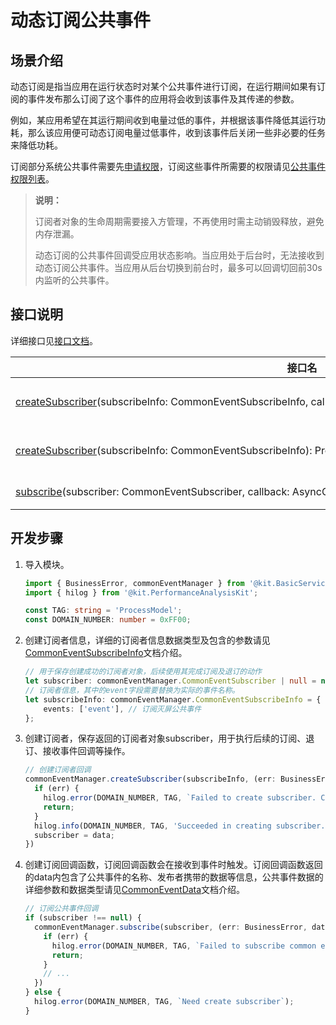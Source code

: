 # 动态订阅公共事件

<!--Kit: Basic Services Kit-->
<!--Subsystem: Notification-->
<!--Owner: @peixu-->
<!--Designer: @dongqingran; @wulong158-->
<!--Tester: @wanghong1997-->
<!--Adviser: @huipeizi-->

## 场景介绍

动态订阅是指当应用在运行状态时对某个公共事件进行订阅，在运行期间如果有订阅的事件发布那么订阅了这个事件的应用将会收到该事件及其传递的参数。

例如，某应用希望在其运行期间收到电量过低的事件，并根据该事件降低其运行功耗，那么该应用便可动态订阅电量过低事件，收到该事件后关闭一些非必要的任务来降低功耗。

订阅部分系统公共事件需要先[申请权限](../../security/AccessToken/determine-application-mode.md)，订阅这些事件所需要的权限请见[公共事件权限列表](../../reference/apis-basic-services-kit/common_event/commonEventManager-definitions.md)。

> **说明：**
>
> 订阅者对象的生命周期需要接入方管理，不再使用时需主动销毁释放，避免内存泄漏。
> 
> 动态订阅的公共事件回调受应用状态影响。当应用处于后台时，无法接收到动态订阅公共事件。当应用从后台切换到前台时，最多可以回调切回前30s内监听的公共事件。

## 接口说明

详细接口见[接口文档](../../reference/apis-basic-services-kit/js-apis-commonEventManager.md)。

| 接口名 | 接口描述 |
| -------- | -------- |
| [createSubscriber](../../reference/apis-basic-services-kit/js-apis-commonEventManager.md#commoneventmanagercreatesubscriber)(subscribeInfo:&nbsp;CommonEventSubscribeInfo,&nbsp;callback:&nbsp;AsyncCallback&lt;CommonEventSubscriber&gt;):&nbsp;void | 创建订阅者对象（callback）。 |
| [createSubscriber](../../reference/apis-basic-services-kit/js-apis-commonEventManager.md#commoneventmanagercreatesubscriber-1)(subscribeInfo:&nbsp;CommonEventSubscribeInfo):&nbsp;Promise&lt;CommonEventSubscriber&gt; | 创建订阅者对象（promise）。 |
| [subscribe](../../reference/apis-basic-services-kit/js-apis-commonEventManager.md#commoneventmanagersubscribe)(subscriber:&nbsp;CommonEventSubscriber,&nbsp;callback:&nbsp;AsyncCallback&lt;CommonEventData&gt;):&nbsp;void | 订阅公共事件。 |


## 开发步骤

1. 导入模块。
   
   ```ts
   import { BusinessError, commonEventManager } from '@kit.BasicServicesKit';
   import { hilog } from '@kit.PerformanceAnalysisKit';

   const TAG: string = 'ProcessModel';
   const DOMAIN_NUMBER: number = 0xFF00;
   ```

2. 创建订阅者信息，详细的订阅者信息数据类型及包含的参数请见[CommonEventSubscribeInfo](../../reference/apis-basic-services-kit/js-apis-inner-commonEvent-commonEventSubscribeInfo.md)文档介绍。
   
   ```ts
   // 用于保存创建成功的订阅者对象，后续使用其完成订阅及退订的动作
   let subscriber: commonEventManager.CommonEventSubscriber | null = null;
   // 订阅者信息，其中的event字段需要替换为实际的事件名称。
   let subscribeInfo: commonEventManager.CommonEventSubscribeInfo = {
       events: ['event'], // 订阅灭屏公共事件
   };
   ```

3. 创建订阅者，保存返回的订阅者对象subscriber，用于执行后续的订阅、退订、接收事件回调等操作。
   
   ```ts
   // 创建订阅者回调
   commonEventManager.createSubscriber(subscribeInfo, (err: BusinessError, data: commonEventManager.CommonEventSubscriber) => {
     if (err) {
       hilog.error(DOMAIN_NUMBER, TAG, `Failed to create subscriber. Code is ${err.code}, message is ${err.message}`);
       return;
     }
     hilog.info(DOMAIN_NUMBER, TAG, 'Succeeded in creating subscriber.');
     subscriber = data;
   })
   ```

4. 创建订阅回调函数，订阅回调函数会在接收到事件时触发。订阅回调函数返回的data内包含了公共事件的名称、发布者携带的数据等信息，公共事件数据的详细参数和数据类型请见[CommonEventData](../../reference/apis-basic-services-kit/js-apis-inner-commonEvent-commonEventData.md)文档介绍。
   
   ```ts
   // 订阅公共事件回调
   if (subscriber !== null) {
     commonEventManager.subscribe(subscriber, (err: BusinessError, data: commonEventManager.CommonEventData) => {
       if (err) {
         hilog.error(DOMAIN_NUMBER, TAG, `Failed to subscribe common event. Code is ${err.code}, message is ${err.message}`);
         return;
       }
       // ...
     })
   } else {
     hilog.error(DOMAIN_NUMBER, TAG, `Need create subscriber`);
   }
   ```

<!--RP1-->
<!--RP1End-->